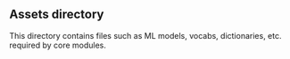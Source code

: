 ## Assets directory

This directory contains files such as ML models, vocabs, dictionaries, etc. required by core modules. 
